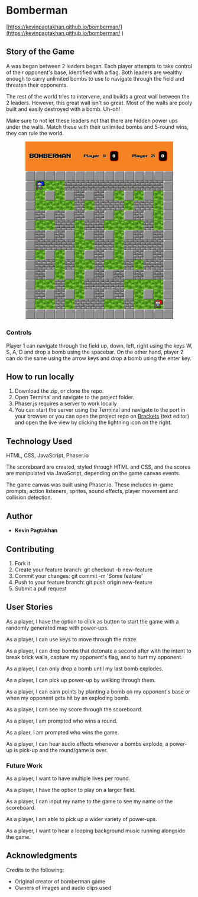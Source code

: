# Bomberman

[https://kevinpagtakhan.github.io/bomberman/](https://kevinpagtakhan.github.io/bomberman/ )

## Story of the Game
A was began between 2 leaders began. Each player attempts to take control of their opponent's base, identified with a flag. Both leaders are wealthy enough to carry unlimited bombs to use to navigate through the field and threaten their opponents. 

The rest of the world tries to intervene, and builds a great wall between the 2 leaders. However, this great wall isn't so great. Most of the walls are pooly built and easily destroyed with a bomb. Uh-oh!

Make sure to not let these leaders not that there are hidden power ups under the walls. Match these with their unlimited bombs and 5-round wins, they can rule the world.

<div style="text-align:center"><img src ="assets/game-screen.png" width="400"/></div>

### Controls

Player 1 can navigate through the field up, down, left, right using the keys W, S, A, D and drop a bomb using the spacebar. On the other hand, player 2 can do the same using the arrow keys and drop a bomb using the enter key.

## How to run locally

1. Download the zip, or clone the repo.
2. Open Terminal and navigate to the project folder.
3. Phaser.js requires a server to work locally
4. You can start the server using the Terminal and navigate to the port in your browser or you can open the project repo on [Brackets](http://brackets.io/) (text editor) and open the live view by clicking the lightning icon on the right.

## Technology Used

HTML, CSS, JavaScript, Phaser.io

The scoreboard are created, styled through HTML and CSS, and the scores are manipulated via JavaScript, depending on the game canvas events.

The game canvas was built using Phaser.io. These includes in-game prompts, action listeners, sprites, sound effects, player movement and collision detection.

## Author

* **Kevin Pagtakhan**

## Contributing
1. Fork it
2. Create your feature branch: git checkout -b new-feature
3. Commit your changes: git commit -m 'Some feature'
4. Push to your feature branch: git push origin new-feature
5. Submit a pull request

## User Stories

As a player, I have the option to click as button to start the game with a randomly generated map with power-ups.

As a player, I can use keys to move through the maze.

As a player, I can drop bombs that detonate a second after with the intent to break brick walls, capture my opponent's flag, and to hurt my opponent.

As a player, I can only drop a bomb until my last bomb explodes.

As a player, I can pick up power-up by walking through them.

As a player, I can earn points by planting a bomb on my opponent's base or when my opponent gets hit by an exploding bomb.

As a player, I can see my score through the scoreboard.

As a player, I am prompted who wins a round.

As a plaer, I am prompted who wins the game.

As a player, I can hear audio effects whenever a bombs explode, a power-up is pick-up and the round/game is over.

### Future Work

As a player, I want to have multiple lives per round.

As a player, I have the option to play on a larger field.

As a player, I can input my name to the game to see my name on the scoreboard.

As a player, I am able to pick up a wider variety of power-ups.

As a player, I want to hear a looping background music running alongside the game.

## Acknowledgments

Credits to the following:

* Original creator of bomberman game
* Owners of images and audio clips used

